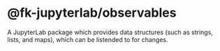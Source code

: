 # @fk-jupyterlab/observables

A JupyterLab package which provides data structures (such as strings, lists, and maps), which can be listended to for changes.
